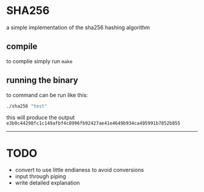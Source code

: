 # SHA256
a simple implementation of the sha256 hashing algorithm

## compile

to complie simply run `make`

## running the binary

to command can be run like this:

```sh
./sha256 "test"
```

this will produce the output `e3b0c44298fc1c149afbf4c8996fb92427ae41e4649b934ca495991b7852b855`

---

# TODO
- convert to use little endianess to avoid conversions
- input through piping
- write detailed explanation
